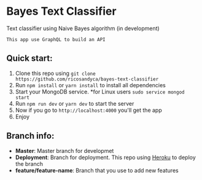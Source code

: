 # Bayes Text Classifier
Text classifier using Naive Bayes algorithm (in development)

```
This app use GraphQL to build an API
```


## Quick start:
<ol>
  <li>Clone this repo using <code>git clone https://github.com/ricosandyca/bayes-text-classifier</code></li>
  <li>Run <code>npm install</code> or <code>yarn install</code> to install all dependencies</li>
  <li>Start your MongoDB service. *for Linux users <code>sudo service mongod start</code></li>
  <li>Run <code>npm run dev</code> or <code>yarn dev</code> to start the server</li>
  <li>Now if you go to <code>http://localhost:4000</code> you'll get the app</li>
  <li>Enjoy</li>
</ol>


## Branch info:
<ul>
  <li><b>Master</b>: Master branch for developmet</li>
  <li><b>Deployment</b>: Branch for deployment. This repo using <a href="https://herokuapp.com/">Heroku</a> to deploy the branch</li>
  <li><b>feature/feature-name</b>: Branch that you use to add new features</li>
</ul>
